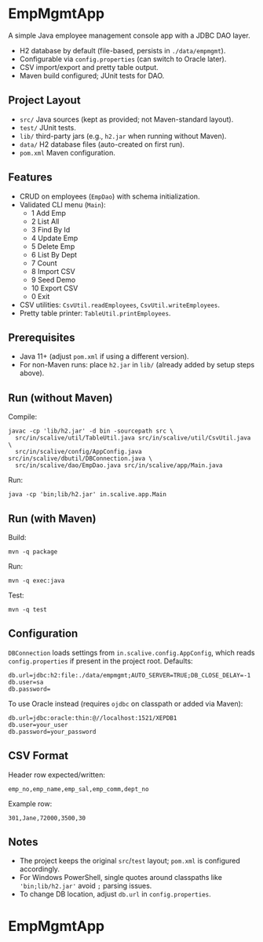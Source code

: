 # EmpMgmtApp

A simple Java employee management console app with a JDBC DAO layer.
- H2 database by default (file-based, persists in `./data/empmgmt`).
- Configurable via `config.properties` (can switch to Oracle later).
- CSV import/export and pretty table output.
- Maven build configured; JUnit tests for DAO.

## Project Layout
- `src/` Java sources (kept as provided; not Maven-standard layout).
- `test/` JUnit tests.
- `lib/` third-party jars (e.g., `h2.jar` when running without Maven).
- `data/` H2 database files (auto-created on first run).
- `pom.xml` Maven configuration.

## Features
- CRUD on employees (`EmpDao`) with schema initialization.
- Validated CLI menu (`Main`):
  - 1 Add Emp
  - 2 List All
  - 3 Find By Id
  - 4 Update Emp
  - 5 Delete Emp
  - 6 List By Dept
  - 7 Count
  - 8 Import CSV
  - 9 Seed Demo
  - 10 Export CSV
  - 0 Exit
- CSV utilities: `CsvUtil.readEmployees`, `CsvUtil.writeEmployees`.
- Pretty table printer: `TableUtil.printEmployees`.

## Prerequisites
- Java 11+ (adjust `pom.xml` if using a different version).
- For non-Maven runs: place `h2.jar` in `lib/` (already added by setup steps above).

## Run (without Maven)
Compile:
```
javac -cp 'lib/h2.jar' -d bin -sourcepath src \
  src/in/scalive/util/TableUtil.java src/in/scalive/util/CsvUtil.java \
  src/in/scalive/config/AppConfig.java src/in/scalive/dbutil/DBConnection.java \
  src/in/scalive/dao/EmpDao.java src/in/scalive/app/Main.java
```
Run:
```
java -cp 'bin;lib/h2.jar' in.scalive.app.Main
```

## Run (with Maven)
Build:
```
mvn -q package
```
Run:
```
mvn -q exec:java
```
Test:
```
mvn -q test
```

## Configuration
`DBConnection` loads settings from `in.scalive.config.AppConfig`, which reads `config.properties` if present in the project root.
Defaults:
```
db.url=jdbc:h2:file:./data/empmgmt;AUTO_SERVER=TRUE;DB_CLOSE_DELAY=-1
db.user=sa
db.password=
```
To use Oracle instead (requires `ojdbc` on classpath or added via Maven):
```
db.url=jdbc:oracle:thin:@//localhost:1521/XEPDB1
db.user=your_user
db.password=your_password
```

## CSV Format
Header row expected/written:
```
emp_no,emp_name,emp_sal,emp_comm,dept_no
```
Example row:
```
301,Jane,72000,3500,30
```

## Notes
- The project keeps the original `src`/`test` layout; `pom.xml` is configured accordingly.
- For Windows PowerShell, single quotes around classpaths like `'bin;lib/h2.jar'` avoid `;` parsing issues.
- To change DB location, adjust `db.url` in `config.properties`.
# EmpMgmtApp
